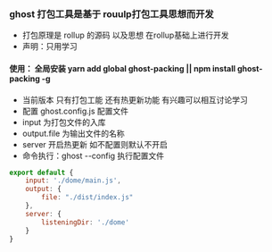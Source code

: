 ### ghost 打包工具是基于 rouulp打包工具思想而开发 

* 打包原理是 rollup 的源码 以及思想  在rollup基础上进行开发
* 声明：只用学习

#### 使用： 全局安装 yarn add global ghost-packing  || npm install ghost-packing -g

* 当前版本 只有打包工能 还有热更新功能 有兴趣可以相互讨论学习
* 配置 ghost.config.js 配置文件
* input 为打包文件的入库
* output.file 为输出文件的名称
* server 开启热更新 如不配置则默认不开启
* 命令执行：ghost --config 执行配置文件

```js
export default {
    input: './dome/main.js',
    output: {
        file: "./dist/index.js"
    },
    server: {
        listeningDir: './dome'
    }
}
```
